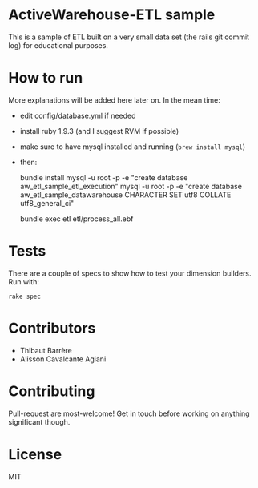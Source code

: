 # ActiveWarehouse-ETL sample

This is a sample of ETL built on a very small data set (the rails git commit log) for educational purposes.

# How to run

More explanations will be added here later on. In the mean time:

* edit config/database.yml if needed
* install ruby 1.9.3 (and I suggest RVM if possible)
* make sure to have mysql installed and running (`brew install mysql`)
* then:

    bundle install
    mysql -u root -p -e "create database aw_etl_sample_etl_execution"
    mysql -u root -p -e "create database aw_etl_sample_datawarehouse CHARACTER SET utf8 COLLATE utf8_general_ci"
    
    bundle exec etl etl/process_all.ebf

# Tests

There are a couple of specs to show how to test your dimension builders. Run with:

`rake spec`

# Contributors

* Thibaut Barrère
* Alisson Cavalcante Agiani

# Contributing

Pull-request are most-welcome! Get in touch before working on anything significant though.

# License

MIT